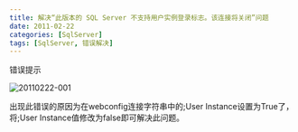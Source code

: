 ```yaml
---
title: 解决“此版本的 SQL Server 不支持用户实例登录标志。该连接将关闭”问题
date: 2011-02-22
categories: [SqlServer]
tags: [SqlServer, 错误解决]
---
```


错误提示

![20110222-001](http://fwhyy.com/img/post/20110222-001.png)

出现此错误的原因为在webconfig连接字符串中的;User Instance设置为True了，将;User Instance值修改为false即可解决此问题。


